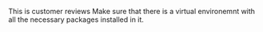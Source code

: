 This is customer reviews Make sure that there is a virtual environemnt with all the necessary packages installed in it.
